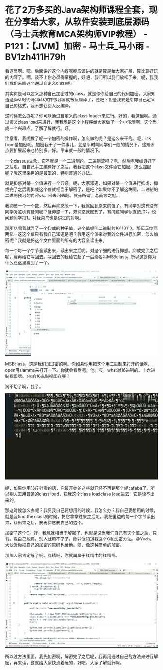 # 花了2万多买的Java架构师课程全套，现在分享给大家，从软件安装到底层源码（马士兵教育MCA架构师VIP教程） - P121：【JVM】加密 - 马士兵_马小雨 - BV1zh411H79h

看这里啊。嗯。后面讲的这个内容呢呃应该讲的就是算是给大家扩展，算比较好玩的内容了。啊，谈不上你必须得掌握的，好吧，我们所以我们放松了来。呃，我我们我们来聊这个通过自定义class呢。

其实你是可以定义那种自己加密过的class，就是你你给自己的代码加密。大家知道这java的代码class文件很容易就被反编译了，是吧？但是我要是给你自己定义自己的格式，我不想让别人反编译。

这时候怎么办呢？你可以通过自定义的class loader来进行。好的，看这里啊。通过资义class load来进行，我我我是这个小程序给大家做了一个小演示啊，这个当成一个兴趣点，了解了解就行。好。

注意看。我呢做了呃一个加密的操作啊，怎么做的呢？是这么来干的。呃，ink from是加密呃，加密我干了一件事儿，就是平时啊同学们一般的情况下。这知识点要扩展起来也特别多。好。平审就一般的情况下。

一个classus文念，它不就是一个二进制的。二进制流吗？呃，然后呢我编译好了之后呢，自自己手工编译好了之后，我我把这个class文件给它加密，怎么加密呢？我这里采用的是最笨的，特别普通的办法。

就是抑惑对某一个值进行一个异惑。呃，大家知道，如果对某一个值进行抑或，抑或完了之后再抑或这个值就相当于解密了，是吧？如果你不了解这块啊，二进制的二进制预习的内容ok。回去回去翻。就无所谓。总而言之呢。

我抑惑一个一个数，然后再抑惑他一下，我就回到原来的值了。有同学对这有没有同学对这块有疑问呢？就抑惑一下，双抑惑就回到了。有问题同学你直接扣2，没问题同学扣1。对我菜鸟也是讲过的对啊。

那所以呢我就弄了一个抑或的种子值，这个值呢叫二进制的10110110。那反正你两两亿一这这个值只有我自己知道是吧？我用这个值来对我的文件进行加密，怎么加密呢？我就是把这个文件里面的所有的内容全读出来。

每一个每一个字节全读出来，读出来之后呢，对这个细的进行抑惑。抑或完了之后呢，我再给它写回去。写回去的我给它起了一后缀名叫MSBclass。所以这是你为什么在这里看到了一个。



![](img/7a9c257f5ea688dcb2ae2db09af354d4_1.png)

MSBclass，这是我们加过密的啊。你如果你用把这个用二进制来打开的话啊，open用slamme来打开一下。你就会看到呃，他。哎，what对16进制的。十六进制视图嗯。sle的16点制视图在哪？

淘不切了啊，找了。

![](img/7a9c257f5ea688dcb2ae2db09af354d4_3.png)

呃，如果你用16斤针看的话，它最开始的这些就已经不再是那个呃cafeba了。所以别人去用普通的class load，把我这个class loadclass load进去，它是读不出来的。

那这时候怎么办呢？我要我自己要想用的时候，我怎么办？我自己要想用的时候，就是我find the class的时候，把它拿拿过来之后呢，我把里边的每一个字节读出来，读出来之后，我再抑惑我自己的这个。

加密了这个C。好，我我就相当于解密了。也就是说当我们自己有这个值之后，只有。我自己能用，别人就用不了了，除非他知道我这个C和加密方法。😀Yeah。大伙对你把自己的加密的原码也给他。嗯，像这种简单的加密。

那那人家肯定解了啊。杠精啊，你就属属于杠精中的杠精啊。

![](img/7a9c257f5ea688dcb2ae2db09af354d4_5.png)

所以没方法里面，我先加密啊，解密完了之后呢，我再用通过自己的方法来进行解密，再来读，这就给大家快点着玩的，好吧。大家了解就行啊。

